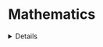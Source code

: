 # Mathematics

<details>
  
  - Publications
    - M. Alqurashi, N.A. Altwaijry, C.M. Edwards, and C.S. Hoskin, The Banach-Lie \*-algebra of multiplication operators on a W\*-algebra, _Asian-Eur. J. Math._, __4__(2), (2011), [235--261](https://www.worldscientific.com/doi/10.1142/S1793557111000198).
    - C.M. Edwards, F.J. Fernández-Polo, C.S. Hoskin, and A.M. Peralta, On the facial structure of the unit ball in a JB\*-triple, _J. Reine Angew. Math._ __641__, (2010), [123--144](https://www.degruyterbrill.com/document/doi/10.1515/crelle.2010.030/html).
    - C.M. Edwards and C.S. Hoskin, Central kernels of subspaces of JB\*-triples, _J. Math. Anal. Appl._, __332__(2), (2007), [947--964](https://www.sciencedirect.com/science/article/pii/S0022247X06011966).
    - C.M. Edwards and C.S. Hoskin, The central kernel of the Peirce-one space, _Arch. Math. (Basel)_, __81__(4), (2003), [416--421](https://link.springer.com/article/10.1007/s00013-003-0546-1).
  - Main contributions to Mathlib
    - Order
      - [Scott Continuity](https://github.com/leanprover-community/mathlib4/blob/master/Mathlib/Order/ScottContinuity.lean)
      - [Complete Partial Orders](https://github.com/leanprover-community/mathlib4/blob/master/Mathlib/Order/CompletePartialOrder.lean)
    - Topologies on a Preorder
      - [Lower and Upper Topology](https://github.com/leanprover-community/mathlib4/blob/master/Mathlib/Topology/Order/LowerUpperTopology.lean)
      - [Upper and Lower Set Topology](https://github.com/leanprover-community/mathlib4/blob/master/Mathlib/Topology/Order/UpperLowerSetTopology.lean)
      - [Scott Topology](https://github.com/leanprover-community/mathlib4/blob/master/Mathlib/Topology/Order/ScottTopology.lean)
      - [Lawson Topology](https://github.com/leanprover-community/mathlib4/blob/master/Mathlib/Topology/Order/LawsonTopology.lean)
      - [Hull-Kernel Topology](https://github.com/leanprover-community/mathlib4/blob/master/Mathlib/Topology/Order/HullKernel.lean)
    - Functional Analysis
      - [L-summands](https://github.com/leanprover-community/mathlib4/blob/master/Mathlib/Analysis/NormedSpace/MStructure.lean)
      - [Bipolar Theorem](https://github.com/leanprover-community/mathlib4/pull/26345)
      - [Banach Lattices](https://github.com/leanprover-community/mathlib4/blob/master/Mathlib/Analysis/Normed/Order/Lattice.lean)
    - Algebra
      - [Jordan Algebras](https://github.com/leanprover-community/mathlib4/blob/master/Mathlib/Algebra/Jordan/Basic.lean)
      - [Special Jordan Algebras](https://github.com/leanprover-community/mathlib4/blob/master/Mathlib/Algebra/Symmetrized.lean)
      - [The centroid](https://github.com/leanprover-community/mathlib4/blob/master/Mathlib/Algebra/Ring/CentroidHom.lean)
      - [Centroid of a *-ring](https://github.com/leanprover-community/mathlib4/blob/master/Mathlib/Algebra/Star/CentroidHom.lean)
      - [Lattice Ordered Groups](https://github.com/leanprover-community/mathlib4/blob/master/Mathlib/Algebra/Order/Group/Lattice.lean)
      - [Basis expansion of a quadratic map](https://github.com/leanprover-community/mathlib4/pull/18578)
  - Significant refactors
    - The Strong Dual
      - https://github.com/leanprover-community/mathlib4/pull/28726
      - https://github.com/leanprover-community/mathlib4/pull/27699
    - [split Analysis/Convex/Normed into smaller files](https://github.com/leanprover-community/mathlib4/pull/22015)
    - [Unify concepts of Scott Topology](https://github.com/leanprover-community/mathlib4/pull/16523)
    - Sesquilinear Forms to Sesquilinear Maps
      <details>
        
      - https://github.com/leanprover-community/mathlib4/pull/14988
      - https://github.com/leanprover-community/mathlib4/pull/12547
      - https://github.com/leanprover-community/mathlib4/pull/12132
      - https://github.com/leanprover-community/mathlib4/pull/12124
      - https://github.com/leanprover-community/mathlib4/pull/12122
      - https://github.com/leanprover-community/mathlib4/pull/12078
      - https://github.com/leanprover-community/mathlib4/pull/11280
      - https://github.com/leanprover-community/mathlib4/pull/11278
      - https://github.com/leanprover-community/mathlib4/pull/11097
      
      </details>
    - Quadratic Forms to Quadratic Maps
      - https://github.com/leanprover-community/mathlib4/pull/7569
    - Non-unital, non-associative algebras
      <details>
        
      - https://github.com/leanprover-community/mathlib4/pull/13089
      - https://github.com/leanprover-community/mathlib4/pull/12924
      - https://github.com/leanprover-community/mathlib4/pull/12938

      </details>
  - All Mathlib PRs
    - [Mathlib4](https://github.com/leanprover-community/mathlib4/pulls?q=+is%3Apr+author%3Amans0954+)
    - [Mathlib3](https://github.com/leanprover-community/mathlib3/pulls?q=is%3Apr+author%3Amans0954+)
      
</details>

<!--
**mans0954/mans0954** is a ✨ _special_ ✨ repository because its `README.md` (this file) appears on your GitHub profile.

Here are some ideas to get you started:

- 🔭 I’m currently working on ...
- 🌱 I’m currently learning ...
- 👯 I’m looking to collaborate on ...
- 🤔 I’m looking for help with ...
- 💬 Ask me about ...
- 📫 How to reach me: ...
- 😄 Pronouns: ...
- ⚡ Fun fact: ...
-->

